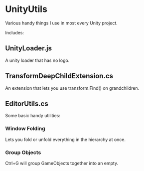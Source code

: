 # UnityUtils
Various handy things I use in most every Unity project.

Includes: 

## UnityLoader.js
A unity loader that has no logo. 

## TransformDeepChildExtension.cs
An extension that lets you use transform.Find() on grandchildren.

## EditorUtils.cs
Some basic handy utilities:
### Window Folding
Lets you fold or unfold everything in the hierarchy at once.
### Group Objects
Ctrl+G will group GameObjects together into an empty.
